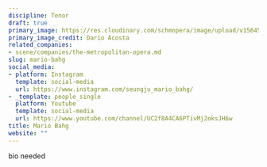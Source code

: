 ```yaml
---
discipline: Tenor
draft: true
primary_image: https://res.cloudinary.com/schmopera/image/upload/v1564535471/media/2019/07/IMG_4826_wc2cvr.jpg
primary_image_credit: Dario Acosta
related_companies:
- scene/companies/the-metropolitan-opera.md
slug: mario-bahg
social_media:
- platform: Instagram
  template: social-media
  url: https://www.instagram.com/seungju_mario_bahg/
- _template: people_single
  platform: Youtube
  template: social-media
  url: https://www.youtube.com/channel/UC2f8A4CA6PTivMj2oksJH6w
title: Mario Bahg
website: ""
---
```

bio needed